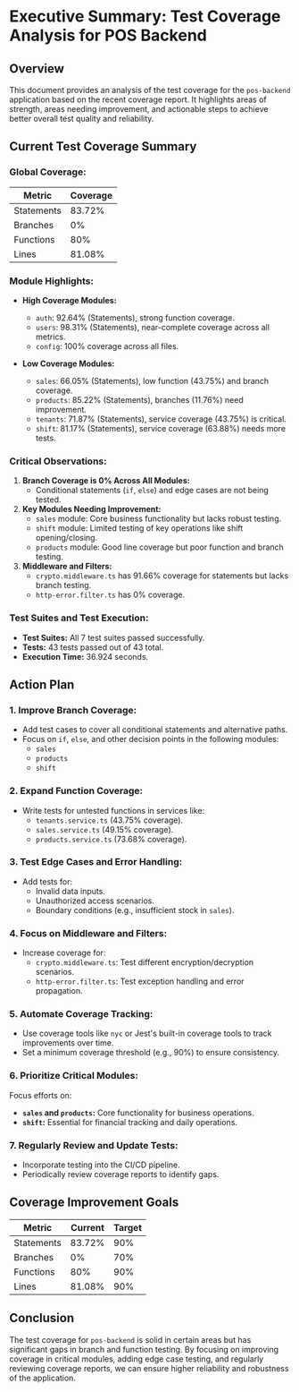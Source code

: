 # Executive Summary: Test Coverage Analysis for POS Backend

## **Overview**
This document provides an analysis of the test coverage for the `pos-backend` application based on the recent coverage report. It highlights areas of strength, areas needing improvement, and actionable steps to achieve better overall test quality and reliability.

## **Current Test Coverage Summary**
### **Global Coverage:**
| Metric         | Coverage |
|----------------|----------|
| Statements     | 83.72%   |
| Branches       | 0%       |
| Functions      | 80%      |
| Lines          | 81.08%   |

### **Module Highlights:**
- **High Coverage Modules:**
  - `auth`: 92.64% (Statements), strong function coverage.
  - `users`: 98.31% (Statements), near-complete coverage across all metrics.
  - `config`: 100% coverage across all files.

- **Low Coverage Modules:**
  - `sales`: 66.05% (Statements), low function (43.75%) and branch coverage.
  - `products`: 85.22% (Statements), branches (11.76%) need improvement.
  - `tenants`: 71.87% (Statements), service coverage (43.75%) is critical.
  - `shift`: 81.17% (Statements), service coverage (63.88%) needs more tests.

### **Critical Observations:**
1. **Branch Coverage is 0% Across All Modules:**
   - Conditional statements (`if`, `else`) and edge cases are not being tested.
2. **Key Modules Needing Improvement:**
   - `sales` module: Core business functionality but lacks robust testing.
   - `shift` module: Limited testing of key operations like shift opening/closing.
   - `products` module: Good line coverage but poor function and branch testing.
3. **Middleware and Filters:**
   - `crypto.middleware.ts` has 91.66% coverage for statements but lacks branch testing.
   - `http-error.filter.ts` has 0% coverage.

### **Test Suites and Test Execution:**
- **Test Suites:** All 7 test suites passed successfully.
- **Tests:** 43 tests passed out of 43 total.
- **Execution Time:** 36.924 seconds.

## **Action Plan**
### **1. Improve Branch Coverage:**
- Add test cases to cover all conditional statements and alternative paths.
- Focus on `if`, `else`, and other decision points in the following modules:
  - `sales`
  - `products`
  - `shift`

### **2. Expand Function Coverage:**
- Write tests for untested functions in services like:
  - `tenants.service.ts` (43.75% coverage).
  - `sales.service.ts` (49.15% coverage).
  - `products.service.ts` (73.68% coverage).

### **3. Test Edge Cases and Error Handling:**
- Add tests for:
  - Invalid data inputs.
  - Unauthorized access scenarios.
  - Boundary conditions (e.g., insufficient stock in `sales`).

### **4. Focus on Middleware and Filters:**
- Increase coverage for:
  - `crypto.middleware.ts`: Test different encryption/decryption scenarios.
  - `http-error.filter.ts`: Test exception handling and error propagation.

### **5. Automate Coverage Tracking:**
- Use coverage tools like `nyc` or Jest's built-in coverage tools to track improvements over time.
- Set a minimum coverage threshold (e.g., 90%) to ensure consistency.

### **6. Prioritize Critical Modules:**
Focus efforts on:
- **`sales` and `products`:** Core functionality for business operations.
- **`shift`:** Essential for financial tracking and daily operations.

### **7. Regularly Review and Update Tests:**
- Incorporate testing into the CI/CD pipeline.
- Periodically review coverage reports to identify gaps.

## **Coverage Improvement Goals**
| Metric         | Current  | Target   |
|----------------|----------|----------|
| Statements     | 83.72%   | 90%      |
| Branches       | 0%       | 70%      |
| Functions      | 80%      | 90%      |
| Lines          | 81.08%   | 90%      |

## **Conclusion**
The test coverage for `pos-backend` is solid in certain areas but has significant gaps in branch and function testing. By focusing on improving coverage in critical modules, adding edge case testing, and regularly reviewing coverage reports, we can ensure higher reliability and robustness of the application.

